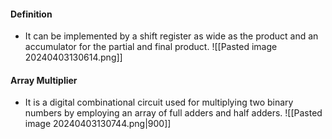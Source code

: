 #### Definition
* It can be implemented by a shift register as wide as the product and an accumulator for the partial and final product.
![[Pasted image 20240403130614.png]]

#### Array Multiplier
* It is a digital combinational circuit used for multiplying two binary numbers by employing an array of full adders and half adders.
![[Pasted image 20240403130744.png|900]]

